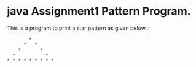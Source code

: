 # java Assignment1 Pattern Program.

 This is a program to print a star pattern as given below..:

 
            *
          *   *
        *       *
      *           *
    * * * * * * * * *

